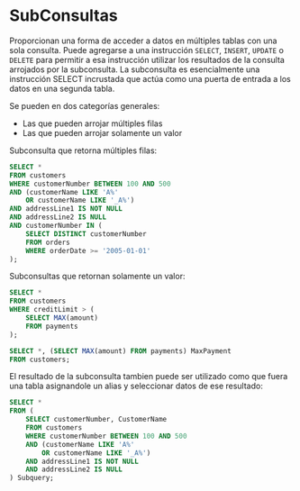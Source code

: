 # SubConsultas

Proporcionan una forma de acceder a datos en múltiples tablas con una sola consulta. Puede agregarse a una instrucción `SELECT`, `INSERT`, `UPDATE` o `DELETE` para permitir a esa instrucción utilizar los resultados de la consulta arrojados por la subconsulta. La subconsulta es esencialmente una instrucción SELECT incrustada que actúa como una puerta de entrada a los datos en una segunda tabla.

Se pueden en dos categorías generales:

- Las que pueden arrojar múltiples filas
- Las que pueden arrojar solamente un valor

Subconsulta que retorna múltiples filas:

```sql
SELECT * 
FROM customers
WHERE customerNumber BETWEEN 100 AND 500
AND (customerName LIKE 'A%'
    OR customerName LIKE '_A%')
AND addressLine1 IS NOT NULL
AND addressLine2 IS NULL
AND customerNumber IN (
	SELECT DISTINCT customerNumber
	FROM orders 
	WHERE orderDate >= '2005-01-01'
);
```

Subconsultas que retornan solamente un valor:

```sql
SELECT * 
FROM customers
WHERE creditLimit > (
	SELECT MAX(amount)
	FROM payments
);

SELECT *, (SELECT MAX(amount) FROM payments) MaxPayment
FROM customers;
```

El resultado de la subconsulta tambien puede ser utilizado como que fuera una tabla asignandole un alias y seleccionar datos de ese resultado:

```sql
SELECT *
FROM (
	SELECT customerNumber, CustomerName
	FROM customers
    WHERE customerNumber BETWEEN 100 AND 500
	AND (customerName LIKE 'A%'
		OR customerName LIKE '_A%')
	AND addressLine1 IS NOT NULL
	AND addressLine2 IS NULL
) Subquery;
```
